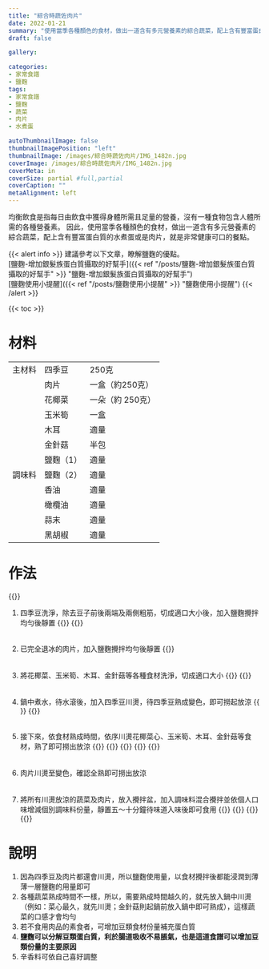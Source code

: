 ```yaml
---
title: "綜合時蔬佐肉片"
date: 2022-01-21
summary: "使用當季各種顏色的食材，做出一道含有多元營養素的綜合蔬菜，配上含有豐富蛋白質的水煮蛋或是肉片，就是非常健康可口的餐點。"
draft: false

gallery: 

categories:
- 家常食譜
- 鹽麴
tags:
- 家常食譜
- 鹽麴
- 蔬菜
- 肉片
- 水煮蛋

autoThumbnailImage: false
thumbnailImagePosition: "left"
thumbnailImage: /images/綜合時蔬佐肉片/IMG_1482n.jpg
coverImage: /images/綜合時蔬佐肉片/IMG_1482n.jpg
coverMeta: in
coverSize: partial #full,partial
coverCaption: ""
metaAlignment: left
---
```

均衡飲食是指每日由飲食中獲得身體所需且足量的營養，沒有一種食物包含人體所需的各種營養素。
因此，使用當季各種顏色的食材，做出一道含有多元營養素的綜合蔬菜，配上含有豐富蛋白質的水煮蛋或是肉片，就是非常健康可口的餐點。

{{< alert info >}}
建議參考以下文章，瞭解鹽麴的優點。\
[鹽麴-增加銀髮族蛋白質攝取的好幫手]({{< ref "/posts/鹽麴-增加銀髮族蛋白質攝取的好幫手" >}} "鹽麴-增加銀髮族蛋白質攝取的好幫手")\
[鹽麴使用小提醒]({{< ref "/posts/鹽麴使用小提醒" >}} "鹽麴使用小提醒")
{{< /alert >}}

{{< toc >}}

# 材料
||||
|:--|:--|:--|
|主材料|四季豆|250克|
||肉片|一盒（約250克）|
||花椰菜|一朵（約 250克）|
||玉米筍|一盒|
||木耳|適量|
||金針菇|半包|
||鹽麴（1）|適量|
|調味料|鹽麴（2）|適量|
||香油|適量|
||橄欖油|適量|
||蒜末|適量|
||黑胡椒|適量|

# 作法
{{<image classes="clear">}}
1. 四季豆洗淨，除去豆子前後兩端及兩側粗筋，切成適口大小後，加入鹽麴攪拌均勻後靜置
{{<image classes="nocaption fancybox fig-50" thumbnail-width="100%" thumbnail-height="100%" src="/images/綜合時蔬佐肉片/IMG_1422.jpg" title="" >}}
{{<image classes="clear">}}
######
2. 已完全退冰的肉片，加入鹽麴攪拌均勻後靜置
{{<image classes="clear">}}
######
3. 將花椰菜、玉米筍、木耳、金針菇等各種食材洗淨，切成適口大小
{{<image classes="nocaption fancybox fig-50" thumbnail-width="100%" thumbnail-height="100%" src="/images/綜合時蔬佐肉片/IMG_1447.jpg" title="" >}}
{{<image classes="clear">}}
######
4. 鍋中煮水，待水滾後，加入四季豆川燙，待四季豆熟成變色，即可撈起放涼
{{<image classes="nocaption fancybox fig-50" thumbnail-width="100%" thumbnail-height="100%" src="/images/綜合時蔬佐肉片/IMG_1450.jpg" title="" >}}
{{<image classes="clear">}}
######
5. 接下來，依食材熟成時間，依序川燙花椰菜心、玉米筍、木耳、金針菇等食材，熟了即可撈出放涼
{{<image classes="clear">}}
{{<image classes="nocaption fancybox fig-33" thumbnail-width="100%" thumbnail-height="100%" src="/images/綜合時蔬佐肉片/IMG_1456.jpg" title="" >}}
{{<image classes="nocaption fancybox fig-33" thumbnail-width="100%" thumbnail-height="100%" src="/images/綜合時蔬佐肉片/IMG_1463.jpg" title="" >}}
{{<image classes="nocaption fancybox fig-33" thumbnail-width="100%" thumbnail-height="100%" src="/images/綜合時蔬佐肉片/IMG_1467.jpg" title="" >}}
{{<image classes="clear">}}
######
6. 肉片川燙至變色，確認全熟即可撈出放涼
######
7. 將所有川燙放涼的蔬菜及肉片，放入攪拌盆，加入調味料混合攪拌並依個人口味增減個別調味料份量，靜置五～十分鐘待味道入味後即可食用
{{<image classes="clear">}}
{{<image classes="nocaption fancybox fig-50" thumbnail-width="100%" thumbnail-height="100%" src="/images/綜合時蔬佐肉片/IMG_1469.jpg" title="" >}}
{{<image classes="nocaption fancybox fig-50" thumbnail-width="100%" thumbnail-height="100%" src="/images/綜合時蔬佐肉片/IMG_1485.jpg" title="" >}}
{{<image classes="clear">}}
######

# 說明
1. 因為四季豆及肉片都還會川燙，所以鹽麴使用量，以食材攪拌後都能浸潤到薄薄一層鹽麴的用量即可
2. 各種蔬菜熟成時間不一樣，所以，需要熟成時間越久的，就先放入鍋中川燙（例如：菜心最久，就先川燙；金針菇則起鍋前放入鍋中即可熟成），這樣蔬菜的口感才會均勻
3. 若不食用肉品的素食者，可增加豆類食材份量補充蛋白質
4. **鹽麴可以分解豆類蛋白質，利於腸道吸收不易脹氣，也是這道食譜可以增加豆類份量的主要原因**
5. 辛香料可依自己喜好調整